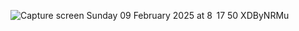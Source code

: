 ![Capture screen Sunday 09 February 2025 at 8  17 50 XDByNRMu](https://github.com/user-attachments/assets/6c5761fb-62d3-4606-ab98-9df5429bdd48)
